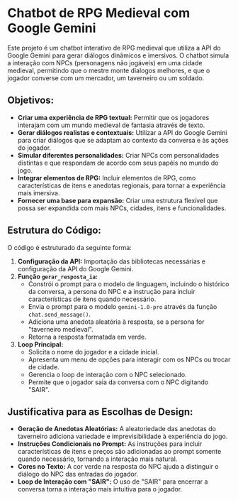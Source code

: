 # Chatbot de RPG Medieval com Google Gemini

Este projeto é um chatbot interativo de RPG medieval que utiliza a API do Google Gemini para gerar diálogos dinâmicos e imersivos. O chatbot simula a interação com NPCs (personagens não jogáveis) em uma cidade medieval, permitindo que o mestre monte dialogos melhores, e que o jogador converse com um mercador, um taverneiro ou um soldado.

## Objetivos:

* **Criar uma experiência de RPG textual:** Permitir que os jogadores interajam com um mundo medieval de fantasia através de texto.
* **Gerar diálogos realistas e contextuais:**  Utilizar a API do Google Gemini para criar diálogos que se adaptam ao contexto da conversa e às ações do jogador.
* **Simular diferentes personalidades:** Criar NPCs com personalidades distintas e que respondam de acordo com seus papéis no mundo do jogo.
* **Integrar elementos de RPG:**  Incluir elementos de RPG, como características de itens e anedotas regionais, para tornar a experiência mais imersiva.
* **Fornecer uma base para expansão:**  Criar uma estrutura flexível que possa ser expandida com mais NPCs, cidades, itens e funcionalidades.

## Estrutura do Código:

O código é estruturado da seguinte forma:

1. **Configuração da API:** Importação das bibliotecas necessárias e configuração da API do Google Gemini.
2. **Função `gerar_resposta_ia`:** 
    * Constrói o prompt para o modelo de linguagem, incluindo o histórico da conversa, a persona do NPC e a instrução para incluir características de itens quando necessário.
    * Envia o prompt para o modelo `gemini-1.0-pro` através da função `chat.send_message()`.
    * Adiciona uma anedota aleatória à resposta, se a persona for "taverneiro medieval".
    * Retorna a resposta formatada em verde.
3. **Loop Principal:**
    * Solicita o nome do jogador e a cidade inicial.
    * Apresenta um menu de opções para interagir com os NPCs ou trocar de cidade.
    * Gerencia o loop de interação com o NPC selecionado.
    * Permite que o jogador saia da conversa com o NPC digitando "SAIR".

## Justificativa para as Escolhas de Design:

* **Geração de Anedotas Aleatórias:** A aleatoriedade das anedotas do taverneiro adiciona variedade e imprevisibilidade à experiência do jogo.
* **Instruções Condicionais no Prompt:** As instruções para incluir características de itens e preços são adicionadas ao prompt somente quando necessário, tornando a interação mais natural.
* **Cores no Texto:**  A cor verde na resposta do NPC ajuda a distinguir o diálogo do NPC das entradas do jogador.
* **Loop de Interação com "SAIR":** O uso de "SAIR" para encerrar a conversa torna a interação mais intuitiva para o jogador.
